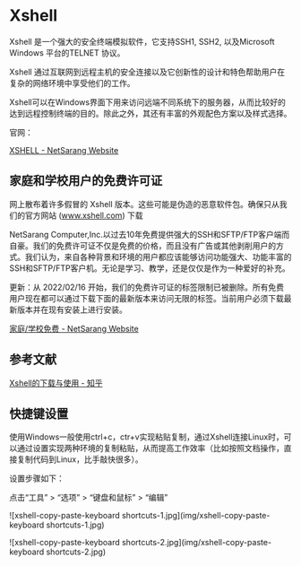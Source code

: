 # Xshell

Xshell 是一个强大的安全终端模拟软件，它支持SSH1, SSH2, 以及Microsoft Windows 平台的TELNET 协议。

Xshell 通过互联网到远程主机的安全连接以及它创新性的设计和特色帮助用户在复杂的网络环境中享受他们的工作。

Xshell可以在Windows界面下用来访问远端不同系统下的服务器，从而比较好的达到远程控制终端的目的。除此之外，其还有丰富的外观配色方案以及样式选择。

官网：

[XSHELL - NetSarang Website](https://www.xshell.com/zh/xshell/)

## 家庭和学校用户的免费许可证

网上散布着许多假冒的 Xshell 版本。这些可能是伪造的恶意软件包。确保只从我们的官方网站 (www.xshell.com) 下载

NetSarang Computer,Inc.以过去10年免费提供强大的SSH和SFTP/FTP客户端而自豪。我们的免费许可证不仅是免费的价格，而且没有广告或其他剥削用户的方式。我们认为，来自各种背景和环境的用户都应该能够访问功能强大、功能丰富的SSH和SFTP/FTP客户机。无论是学习、教学，还是仅仅是作为一种爱好的补充。

更新：从 2022/02/16 开始，我们的免费许可证的标签限制已被删除。所有免费用户现在都可以通过下载下面的最新版本来访问无限的标签。当前用户必须下载最新版本并在现有安装上进行安装。

[家庭/学校免费 - NetSarang Website](https://www.xshell.com/zh/free-for-home-school/)

## 参考文献

[Xshell的下载与使用 - 知乎](https://zhuanlan.zhihu.com/p/196664911)

## 快捷键设置

使用Windows一般使用ctrl+c，ctr+v实现粘贴复制，通过Xshell连接Linux时，可以通过设置实现两种环境的复制粘贴，从而提高工作效率（比如按照文档操作，直接复制代码到Linux，比手敲快很多）。

设置步骤如下：

点击“工具” > “选项” > “键盘和鼠标” > “编辑”

![xshell-copy-paste-keyboard shortcuts-1.jpg](img/xshell-copy-paste-keyboard shortcuts-1.jpg)

![xshell-copy-paste-keyboard shortcuts-2.jpg](img/xshell-copy-paste-keyboard shortcuts-2.jpg)

